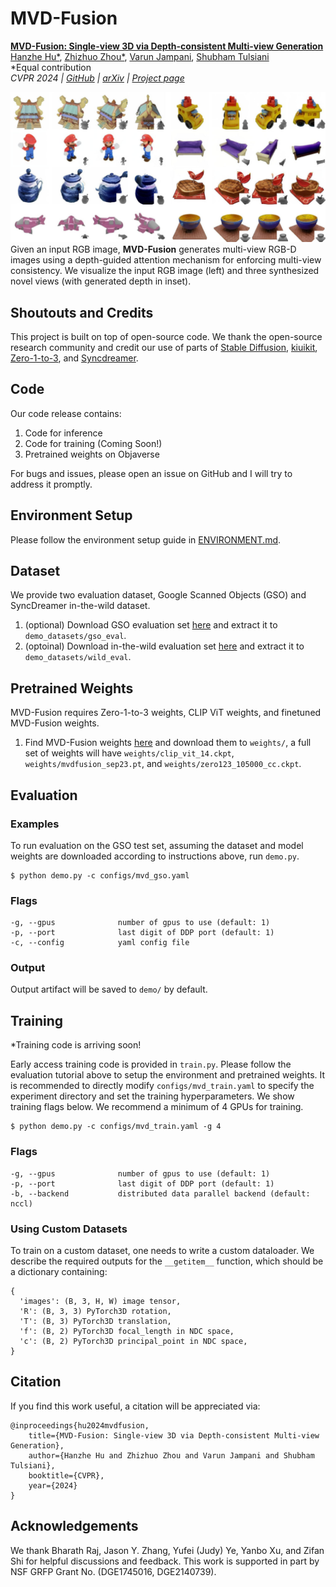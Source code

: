# MVD-Fusion

[**MVD-Fusion: Single-view 3D via Depth-consistent Multi-view Generation**](https://mvd-fusion.github.io/)<br/>
[Hanzhe Hu*](https://hzhupku.github.io/),
[Zhizhuo Zhou*](https://www.zhiz.dev/),
[Varun Jampani](https://varunjampani.github.io/),
[Shubham Tulsiani](https://shubhtuls.github.io/)<br/>
*Equal contribution<br/>
_CVPR 2024 | [GitHub](https://github.com/zhizdev/mvdfusion) | [arXiv](https://arxiv.org/abs/2404.03656) | [Project page](https://mvd-fusion.github.io/)_

![txt2img-stable2](media/teaser.jpg)
Given an input RGB image, **MVD-Fusion** generates multi-view RGB-D images using a depth-guided attention mechanism for enforcing multi-view consistency. We visualize the input RGB image (left) and three synthesized novel views (with generated depth in inset).


## Shoutouts and Credits
This project is built on top of open-source code. We thank the open-source research community and credit our use of parts of [Stable Diffusion](https://github.com/CompVis/stable-diffusion), [kiuikit](https://github.com/ashawkey/kiuikit), [Zero-1-to-3](https://github.com/cvlab-columbia/zero123), and [Syncdreamer](https://github.com/liuyuan-pal/SyncDreamer).


## Code
Our code release contains:

1. Code for inference
2. Code for training (Coming Soon!)
3. Pretrained weights on Objaverse

For bugs and issues, please open an issue on GitHub and I will try to address it promptly.


## Environment Setup
Please follow the environment setup guide in [ENVIRONMENT.md](ENVIRONMENT.md).

## Dataset
We provide two evaluation dataset, Google Scanned Objects (GSO) and SyncDreamer in-the-wild dataset. 

1. (optional) Download GSO evaluation set [here](https://drive.google.com/file/d/1UzvIWibyyDXmoCMNysTwqd5tbbk2LYr4/view?usp=sharing) and extract it to `demo_datasets/gso_eval`.
2. (optoinal) Download in-the-wild evaluation set [here](https://drive.google.com/file/d/1TXAp4Ub30KCwZTDsp6qfcYZGPnOj4aaf/view?usp=sharing) and extract it to `demo_datasets/wild_eval`.

## Pretrained Weights
MVD-Fusion requires Zero-1-to-3 weights, CLIP ViT weights, and finetuned MVD-Fusion weights. 
1. Find MVD-Fusion weights [here](https://huggingface.co/zhizdev/mvd-fusion/tree/main) and download them to `weights/`, a full set of weights will have `weights/clip_vit_14.ckpt`, `weights/mvdfusion_sep23.pt`, and `weights/zero123_105000_cc.ckpt`.

## Evaluation


### Examples
To run evaluation on the GSO test set, assuming the dataset and model weights are downloaded according to instructions above, run `demo.py`.


```shell
$ python demo.py -c configs/mvd_gso.yaml
```

### Flags
```
-g, --gpus              number of gpus to use (default: 1)
-p, --port              last digit of DDP port (default: 1)
-c, --config            yaml config file
```

### Output
Output artifact will be saved to `demo/` by default. 


## Training

*Training code is arriving soon!

Early access training code is provided in `train.py`. Please follow the evaluation tutorial above to setup the environment and pretrained  weights. It is recommended to directly modify `configs/mvd_train.yaml` to specify the experiment directory and set the training hyperparameters. We show training flags below. We recommend a minimum of 4 GPUs for training. 

```shell
$ python demo.py -c configs/mvd_train.yaml -g 4
```

### Flags
```
-g, --gpus              number of gpus to use (default: 1)
-p, --port              last digit of DDP port (default: 1)
-b, --backend           distributed data parallel backend (default: nccl)
```

### Using Custom Datasets
To train on a custom dataset, one needs to write a custom dataloader. We describe the required outputs for the `__getitem__` function, which should be a dictionary containing:
```
{
  'images': (B, 3, H, W) image tensor,
  'R': (B, 3, 3) PyTorch3D rotation,
  'T': (B, 3) PyTorch3D translation,
  'f': (B, 2) PyTorch3D focal_length in NDC space,
  'c': (B, 2) PyTorch3D principal_point in NDC space,
}
```


## Citation
If you find this work useful, a citation will be appreciated via:

```
@inproceedings{hu2024mvdfusion,
    title={MVD-Fusion: Single-view 3D via Depth-consistent Multi-view Generation}, 
    author={Hanzhe Hu and Zhizhuo Zhou and Varun Jampani and Shubham Tulsiani},
    booktitle={CVPR},
    year={2024}
}
```

## Acknowledgements 
We thank Bharath Raj, Jason Y. Zhang, Yufei (Judy) Ye, Yanbo Xu, and Zifan Shi for helpful discussions and feedback. This work is supported in part by NSF GRFP Grant No. (DGE1745016, DGE2140739).